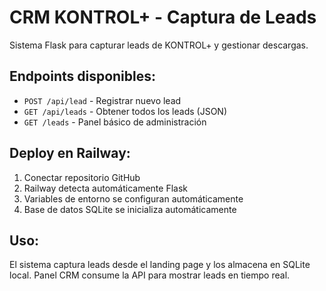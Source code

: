 # CRM KONTROL+ - Captura de Leads

Sistema Flask para capturar leads de KONTROL+ y gestionar descargas.

## Endpoints disponibles:
- `POST /api/lead` - Registrar nuevo lead
- `GET /api/leads` - Obtener todos los leads (JSON)
- `GET /leads` - Panel básico de administración

## Deploy en Railway:
1. Conectar repositorio GitHub
2. Railway detecta automáticamente Flask
3. Variables de entorno se configuran automáticamente
4. Base de datos SQLite se inicializa automáticamente

## Uso:
El sistema captura leads desde el landing page y los almacena en SQLite local.
Panel CRM consume la API para mostrar leads en tiempo real.

